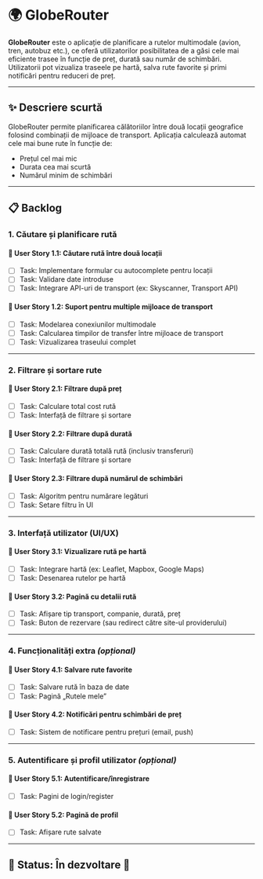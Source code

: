 # 🌍 GlobeRouter

**GlobeRouter** este o aplicație de planificare a rutelor multimodale (avion, tren, autobuz etc.), ce oferă utilizatorilor posibilitatea de a găsi cele mai eficiente trasee în funcție de preț, durată sau număr de schimbări. Utilizatorii pot vizualiza traseele pe hartă, salva rute favorite și primi notificări pentru reduceri de preț.

---

## ✨ Descriere scurtă

GlobeRouter permite planificarea călătoriilor între două locații geografice folosind combinații de mijloace de transport. Aplicația calculează automat cele mai bune rute în funcție de:

- Prețul cel mai mic
- Durata cea mai scurtă
- Numărul minim de schimbări

---

## 📋 Backlog

### 1. Căutare și planificare rută

#### 🧩 User Story 1.1: Căutare rută între două locații
- [ ] Task: Implementare formular cu autocomplete pentru locații
- [ ] Task: Validare date introduse
- [ ] Task: Integrare API-uri de transport (ex: Skyscanner, Transport API)

#### 🧩 User Story 1.2: Suport pentru multiple mijloace de transport
- [ ] Task: Modelarea conexiunilor multimodale
- [ ] Task: Calcularea timpilor de transfer între mijloace de transport
- [ ] Task: Vizualizarea traseului complet

---

### 2. Filtrare și sortare rute

#### 🧩 User Story 2.1: Filtrare după preț
- [ ] Task: Calculare total cost rută
- [ ] Task: Interfață de filtrare și sortare

#### 🧩 User Story 2.2: Filtrare după durată
- [ ] Task: Calculare durată totală rută (inclusiv transferuri)
- [ ] Task: Interfață de filtrare și sortare

#### 🧩 User Story 2.3: Filtrare după numărul de schimbări
- [ ] Task: Algoritm pentru numărare legături
- [ ] Task: Setare filtru în UI

---

### 3. Interfață utilizator (UI/UX)

#### 🧩 User Story 3.1: Vizualizare rută pe hartă
- [ ] Task: Integrare hartă (ex: Leaflet, Mapbox, Google Maps)
- [ ] Task: Desenarea rutelor pe hartă

#### 🧩 User Story 3.2: Pagină cu detalii rută
- [ ] Task: Afișare tip transport, companie, durată, preț
- [ ] Task: Buton de rezervare (sau redirect către site-ul providerului)

---

### 4. Funcționalități extra _(opțional)_

#### 🧩 User Story 4.1: Salvare rute favorite
- [ ] Task: Salvare rută în baza de date
- [ ] Task: Pagină „Rutele mele”

#### 🧩 User Story 4.2: Notificări pentru schimbări de preț
- [ ] Task: Sistem de notificare pentru prețuri (email, push)

---

### 5. Autentificare și profil utilizator _(opțional)_

#### 🧩 User Story 5.1: Autentificare/înregistrare
- [ ] Task: Pagini de login/register

#### 🧩 User Story 5.2: Pagină de profil
- [ ] Task: Afișare rute salvate

---

## 📌 Status: În dezvoltare 🚧
